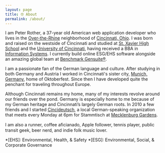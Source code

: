 ```yaml
---
layout: page
title: 🤓 About
permalink: /about/
---
```


I am Peter Rother, a 37-year old American web application developer who lives in the [Over-the-Rhine][otr] neighborhood of [Cincinnati, Ohio][cincinnati]. I was born and raised on the westside of Cincinnati and studied at [St. Xavier High School][st-xavier] and the [University of Cincinnati][uc], having received a BBA in [Information Systems][uc-is]. I currently build online ESG/EHS software alongside an amazing global team at [Benchmark Gensuite&reg;][benchmark].

I am a passionate fan of the German language and culture. After studying in both Germany and Austria I worked in Cincinnati's sister city, [Munich, Germany][munich], home of Oktoberfest. Since then I have developed quite the penchant for traveling throughout Europe.

Although Cincinnati remains my home, many of my interests revolve around our friends over the pond. Germany is especially home to me because of my German heritage and Cincinnati’s largely German roots. In 2010 a few friends and I started [Cincideutsch][cincideutsch], a local German-speaking organization that meets every Monday at 6pm for Stammtisch at [Mecklenburg Gardens][mecklenburgs].

I am also a runner, coffee aﬁcianado, Apple follower, tennis player, public transit geek, beer nerd, and indie folk music lover.

[otr]: http://en.wikipedia.org/wiki/Over-the-Rhine
[cincinnati]: http://en.wikipedia.org/wiki/Cincinnati
[st-xavier]: http://en.wikipedia.org/wiki/St._Xavier_High_School_%28Cincinnati%29
[uc]: http://en.wikipedia.org/wiki/University_of_Cincinnati
[uc-is]: https://business.uc.edu/academics/undergraduate/information-systems/major.html
[munich]: http://en.wikipedia.org/wiki/Munich
[cincideutsch]: http://cincideutsch.com/
[mecklenburgs]: http://www.mecklenburgs.net/
[benchmark]: https://benchmarkgensuite.com

*[EHS]: Environmental, Health, & Safety
*[ESG]: Environmental, Social, & Corporate Governance
